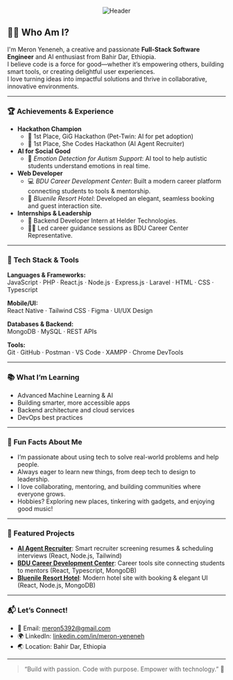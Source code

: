 <!-- Header Banner -->
<p align="center">
  <img 
    src="https://capsule-render.vercel.app/api?type=rounded&color=0:0B132B,100:3A506B&height=200&section=header&text=👋%20Hi!%20I'm%20Meron%20Yeneneh&fontSize=48&fontAlign=50&fontColor=ffffff&animation=fadeIn"
    alt="Header"
  />
</p>


## 👩‍💻 Who Am I?

I'm Meron Yeneneh, a creative and passionate **Full-Stack Software Engineer** and AI enthusiast from Bahir Dar, Ethiopia.  
I believe code is a force for good—whether it’s empowering others, building smart tools, or creating delightful user experiences.  
I love turning ideas into impactful solutions and thrive in collaborative, innovative environments.  

---

### 🏆 Achievements & Experience

- **Hackathon Champion**
  - 🥇 1st Place, GiG Hackathon (Pet-Twin: AI for pet adoption)
  - 🥇 1st Place, She Codes Hackathon (AI Agent Recruiter)
- **AI for Social Good**
  - 🤖 *Emotion Detection for Autism Support*: AI tool to help autistic students understand emotions in real time.
- **Web Developer**
  - 💻 *BDU Career Development Center*: Built a modern career platform connecting students to tools & mentorship.
  - 🏨 *Bluenile Resort Hotel*: Developed an elegant, seamless booking and guest interaction site.
- **Internships & Leadership**
  - 💼 Backend Developer Intern at Helder Technologies.
  - 🧑‍🏫 Led career guidance sessions as BDU Career Center Representative.

---

### 🚀 Tech Stack & Tools

**Languages & Frameworks:**  
JavaScript · PHP · React.js · Node.js · Express.js · Laravel · HTML · CSS · Typescript

**Mobile/UI:**  
React Native · Tailwind CSS · Figma · UI/UX Design

**Databases & Backend:**  
MongoDB · MySQL · REST APIs

**Tools:**  
Git · GitHub · Postman · VS Code · XAMPP · Chrome DevTools

---

### 📚 What I’m Learning

- Advanced Machine Learning & AI
- Building smarter, more accessible apps
- Backend architecture and cloud services
- DevOps best practices

---

### 🎉 Fun Facts About Me

- I’m passionate about using tech to solve real-world problems and help people.
- Always eager to learn new things, from deep tech to design to leadership.
- I love collaborating, mentoring, and building communities where everyone grows.
- Hobbies? Exploring new places, tinkering with gadgets, and enjoying good music!

---

### 🌟 Featured Projects


- **[AI Agent Recruiter](https://github.com/Meron16/AI-Agent-Recruiter)**: Smart recruiter screening resumes & scheduling interviews (React, Node.js, Tailwind)
- **[BDU Career Development Center](https://github.com/Meron16/dental-clinical-system)**: Career tools site connecting students to mentors (React, Typescript, MongoDB)
- **[Bluenile Resort Hotel](https://github.com/Meron16/Blue-Nile-Backened)**: Modern hotel site with booking & elegant UI (React, Node.js, MongoDB)

---

### 📬 Let’s Connect!

- 📧 Email: meron5392@gmail.com
- 🌍 LinkedIn: [linkedin.com/in/meron-yeneneh](https://linkedin.com/in/meron-yeneneh)
- 🌏 Location: Bahir Dar, Ethiopia

---

> “Build with passion. Code with purpose. Empower with technology.” 🚀


